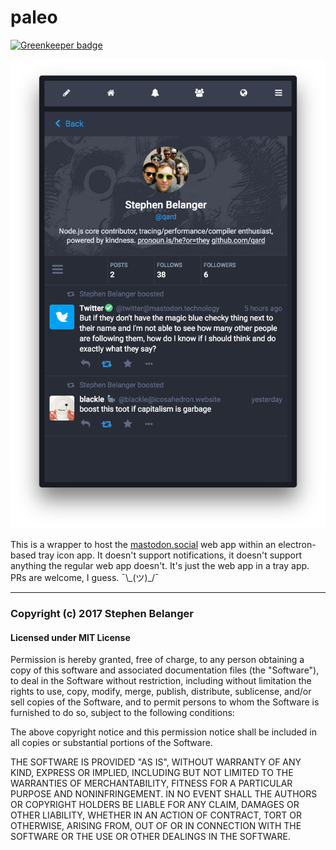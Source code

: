 # paleo

[![Greenkeeper badge](https://badges.greenkeeper.io/Qard/paleo.svg)](https://greenkeeper.io/)

![paleo](screenshot.png "paleo")

This is a wrapper to host the [mastodon.social](https://mastodon.social) web
app within an electron-based tray icon app. It doesn't support notifications,
it doesn't support anything the regular web app doesn't. It's just the web app
in a tray app. PRs are welcome, I guess. ¯\\\_(ツ)\_/¯

---

### Copyright (c) 2017 Stephen Belanger

#### Licensed under MIT License

Permission is hereby granted, free of charge, to any person obtaining a copy of this software and associated documentation files (the "Software"), to deal in the Software without restriction, including without limitation the rights to use, copy, modify, merge, publish, distribute, sublicense, and/or sell copies of the Software, and to permit persons to whom the Software is furnished to do so, subject to the following conditions:

The above copyright notice and this permission notice shall be included in all copies or substantial portions of the Software.

THE SOFTWARE IS PROVIDED "AS IS", WITHOUT WARRANTY OF ANY KIND, EXPRESS OR IMPLIED, INCLUDING BUT NOT LIMITED TO THE WARRANTIES OF MERCHANTABILITY, FITNESS FOR A PARTICULAR PURPOSE AND NONINFRINGEMENT. IN NO EVENT SHALL THE AUTHORS OR COPYRIGHT HOLDERS BE LIABLE FOR ANY CLAIM, DAMAGES OR OTHER LIABILITY, WHETHER IN AN ACTION OF CONTRACT, TORT OR OTHERWISE, ARISING FROM, OUT OF OR IN CONNECTION WITH THE SOFTWARE OR THE USE OR OTHER DEALINGS IN THE SOFTWARE.
